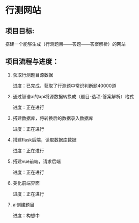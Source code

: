 # 行测网站



## 项目目标:

搭建一个能够生成（行测题目——答题——答案解析）的网站



## 项目流程与进度：

1. 获取行测题目源数据

   进度：已完成，获取了行测题中常识判断题40000道

2. 通过智谱ai的api将源数据转换成（题目-选项-答案解析）格式

   进度：正在进行

3. 搭建数据库，将转换后的数据录入数据库

   进度：正在进行

4. 搭建flask后端，读取数据库数据

   进度：正在进行

5. 搭建vue前端，请求后端

   进度：正在进行

6. 美化前端界面

   进度：正在进行

7. ai创建题目

   进度：构想中